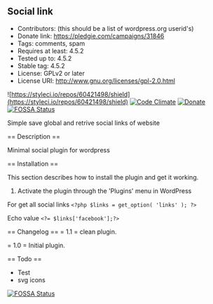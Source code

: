 Social link
-----------

 - Contributors: (this should be a list of wordpress.org userid's)
 - Donate link: https://pledgie.com/campaigns/31846
 - Tags: comments, spam
 - Requires at least: 4.5.2
 - Tested up to: 4.5.2
 - Stable tag: 4.5.2
 - License: GPLv2 or later
 - License URI: http://www.gnu.org/licenses/gpl-2.0.html

![https://styleci.io/repos/60421498/shield](https://styleci.io/repos/60421498/shield)
[![Code Climate](https://codeclimate.com/github/yoanmarchal/social-link-plugin/badges/gpa.svg)](https://codeclimate.com/github/yoanmarchal/social-link-plugin) [![Donate](https://img.shields.io/badge/Donate-PayPal-green.svg)](https://www.paypal.com/cgi-bin/webscr?cmd=_s-xclick&hosted_button_id=9CYUE3CVEAJ2Q)
[![FOSSA Status](https://app.fossa.io/api/projects/git%2Bgithub.com%2Fyoanmarchal%2Fsocial-link-plugin.svg?type=shield)](https://app.fossa.io/projects/git%2Bgithub.com%2Fyoanmarchal%2Fsocial-link-plugin?ref=badge_shield)

Simple save global and retrive social links of website

== Description ==

Minimal social plugin for wordpress

== Installation ==

This section describes how to install the plugin and get it working.

1. Activate the plugin through the 'Plugins' menu in WordPress

For get all social links
`<?php $links = get_option( 'links' ); ?>`

Echo value
`<?= $links['facebook'];?>`


== Changelog ==
= 1.1 =
clean plugin.

= 1.0 =
Initial plugin.

== Todo ==

* Test
* svg icons


[![FOSSA Status](https://app.fossa.io/api/projects/git%2Bgithub.com%2Fyoanmarchal%2Fsocial-link-plugin.svg?type=large)](https://app.fossa.io/projects/git%2Bgithub.com%2Fyoanmarchal%2Fsocial-link-plugin?ref=badge_large)